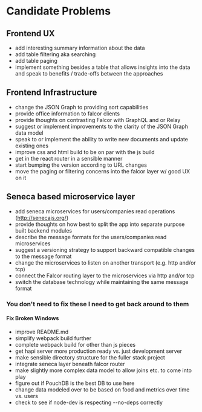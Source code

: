 # Candidate Problems
## Frontend UX
* add interesting summary information about the data
* add table filtering aka searching
* add table paging
* implement something besides a table that allows insights into the data and speak to benefits / trade-offs between the approaches

## Frontend Infrastructure
* change the JSON Graph to providing sort capabilities
* provide office information to falcor clients
* provide thoughts on contrasting Falcor with GraphQL and or Relay
* suggest or implement improvements to the clarity of the JSON Graph data model
* speak to or implement the ability to write new documents and update existing ones
* improve css and html build to be on par with the js build
* get in the react router in a sensible manner
* start bumping the version according to URL changes
* move the paging or filtering concerns into the falcor layer w/ good UX on it

## Seneca based microservice layer
* add seneca microservices for users/companies read operations (http://senecajs.org/)
* provide thoughts on how best to split the app into separate purpose built backend modules
* describe the message formats for the users/companies read microservices
* suggest a versioning strategy to support backward compatible changes to the message format
* change the microservices to listen on another transport (e.g. http and/or tcp)
* connect the Falcor routing layer to the microservices via http and/or tcp
* switch the database technology while maintaining the same message format

### You don't need to fix these I need to get back around to them
#### Fix Broken Windows
* improve README.md
* simplify webpack build further
* complete webpack build for other than js pieces
* get hapi server more production ready vs. just development server
* make sensible directory structure for the fuller stack project
* integrate seneca layer beneath falcor router
* make slightly more complex data model to allow joins etc. to come into play
* figure out if PouchDB is the best DB to use here
* change data modeled over to be based on food and metrics over time vs. users
* check to see if node-dev is respecting --no-deps correctly

